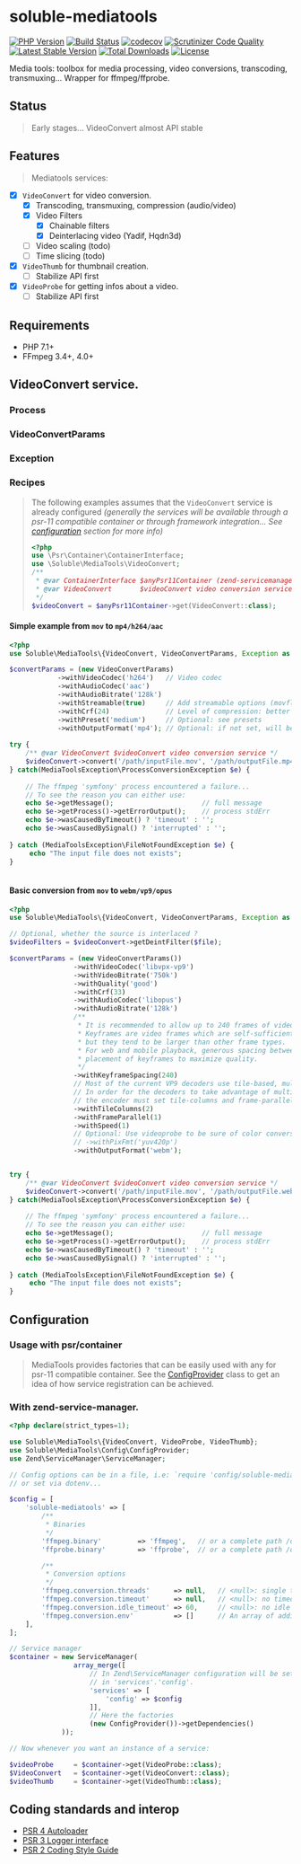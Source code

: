 # soluble-mediatools  

[![PHP Version](http://img.shields.io/badge/php-7.1+-ff69b4.svg)](https://packagist.org/packages/soluble/mediatools)
[![Build Status](https://travis-ci.org/soluble-io/soluble-mediatools.svg?branch=master)](https://travis-ci.org/soluble-io/soluble-mediatools)
[![codecov](https://codecov.io/gh/soluble-io/soluble-mediatools/branch/master/graph/badge.svg)](https://codecov.io/gh/soluble-io/soluble-mediatools)
[![Scrutinizer Code Quality](https://scrutinizer-ci.com/g/soluble-io/soluble-mediatools/badges/quality-score.png?b=master)](https://scrutinizer-ci.com/g/soluble-io/soluble-mediatools/?branch=master)
[![Latest Stable Version](https://poser.pugx.org/soluble/mediatools/v/stable.svg)](https://packagist.org/packages/soluble/mediatools)
[![Total Downloads](https://poser.pugx.org/soluble/mediatools/downloads.png)](https://packagist.org/packages/soluble/mediatools)
[![License](https://poser.pugx.org/soluble/mediatools/license.png)](https://packagist.org/packages/soluble/mediatools)

Media tools: toolbox for media processing, video conversions, transcoding, transmuxing... Wrapper for ffmpeg/ffprobe. 

## Status  

> Early stages... VideoConvert almost API stable

## Features

> Mediatools services:

- [X] `VideoConvert` for video conversion.
  - [X] Transcoding, transmuxing, compression (audio/video)
  - [X] Video Filters
      - [X] Chainable filters
      - [X] Deinterlacing video (Yadif, Hqdn3d)
  - [ ] Video scaling (todo)
  - [ ] Time slicing (todo)        
- [X] `VideoThumb` for thumbnail creation.
  - [ ] Stabilize API first
- [X] `VideoProbe` for getting infos about a video.
  - [ ] Stabilize API first        

## Requirements

- PHP 7.1+
- FFmpeg 3.4+, 4.0+
 

## VideoConvert service. 

### Process

### VideoConvertParams

### Exception

### Recipes

> The following examples assumes that the `VideoConvert` service 
> is already configured *(generally the services will be available through
> a psr-11 compatible container or through framework integration... See [configuration](#configuration) 
> section for more info)*      
>
> ```php
> <?php
> use \Psr\Container\ContainerInterface;
> use \Soluble\MediaTools\VideoConvert;
> /**
>  * @var ContainerInterface $anyPsr11Container (zend-servicemanager, pimple-interop...) 
>  * @var VideoConvert       $videoConvert video conversion service
>  */ 
> $videoConvert = $anyPsr11Container->get(VideoConvert::class);
> ```

 
#### Simple example from `mov` to `mp4/h264/aac`

```php
<?php
use Soluble\MediaTools\{VideoConvert, VideoConvertParams, Exception as MediaToolsException};

$convertParams = (new VideoConvertParams)
            ->withVideoCodec('h264')   // Video codec 
            ->withAudioCodec('aac')
            ->withAudioBitrate('128k')            
            ->withStreamable(true)     // Add streamable options (movflags & faststart) 
            ->withCrf(24)              // Level of compression: better size / less visual quality  
            ->withPreset('medium')     // Optional: see presets  
            ->withOutputFormat('mp4'); // Optional: if not set, will be detected from output file extension.
    
try {
    /** @var VideoConvert $videoConvert video conversion service */
    $videoConvert->convert('/path/inputFile.mov', '/path/outputFile.mp4', $convertParams);
} catch(MediaToolsException\ProcessConversionException $e) {
    
    // The ffmpeg 'symfony' process encountered a failure...
    // To see the reason you can either use:
    echo $e->getMessage();                      // full message 
    echo $e->getProcess()->getErrorOutput();    // process stdErr
    echo $e->wasCausedByTimeout() ? 'timeout' : '';
    echo $e->wasCausedBySignal() ? 'interrupted' : '';
    
} catch (MediaToolsException\FileNotFoundException $e) {
     echo "The input file does not exists";    
}
       
``` 

#### Basic conversion from `mov` to `webm/vp9/opus`

```php
<?php
use Soluble\MediaTools\{VideoConvert, VideoConvertParams, Exception as MediaToolsException};

// Optional, whether the source is interlaced ?
$videoFilters = $videoConvert->getDeintFilter($file);

$convertParams = (new VideoConvertParams())
                ->withVideoCodec('libvpx-vp9')
                ->withVideoBitrate('750k')
                ->withQuality('good')
                ->withCrf(33)
                ->withAudioCodec('libopus')
                ->withAudioBitrate('128k')
                /**
                 * It is recommended to allow up to 240 frames of video between keyframes (8 seconds for 30fps content).
                 * Keyframes are video frames which are self-sufficient; they don't rely upon any other frames to render
                 * but they tend to be larger than other frame types.
                 * For web and mobile playback, generous spacing between keyframes allows the encoder to choose the best
                 * placement of keyframes to maximize quality.
                 */
                ->withKeyframeSpacing(240)
                // Most of the current VP9 decoders use tile-based, multi-threaded decoding.
                // In order for the decoders to take advantage of multiple cores,
                // the encoder must set tile-columns and frame-parallel.
                ->withTileColumns(2)
                ->withFrameParallel(1)
                ->withSpeed(1)
                // Optional: Use videoprobe to be sure of color conversions if any needed
                // ->withPixFmt('yuv420p') 
                ->withOutputFormat('webm');


try {
    /** @var VideoConvert $videoConvert video conversion service */
    $videoConvert->convert('/path/inputFile.mov', '/path/outputFile.webm', $convertParams);
} catch(MediaToolsException\ProcessConversionException $e) {
    
    // The ffmpeg 'symfony' process encountered a failure...
    // To see the reason you can either use:
    echo $e->getMessage();                      // full message 
    echo $e->getProcess()->getErrorOutput();    // process stdErr
    echo $e->wasCausedByTimeout() ? 'timeout' : '';
    echo $e->wasCausedBySignal() ? 'interrupted' : '';
    
} catch (MediaToolsException\FileNotFoundException $e) {
     echo "The input file does not exists";    
}

``` 

## Configuration

### Usage with psr/container

> MediaTools provides factories that can be easily used with any for psr-11 compatible container.
> See the [ConfigProvider](./src/Config/ConfigProvider.php) class to get an idea of how 
> service registration can be achieved.  

### With zend-service-manager.

```php
<?php declare(strict_types=1);

use Soluble\MediaTools\{VideoConvert, VideoProbe, VideoThumb};
use Soluble\MediaTools\Config\ConfigProvider;
use Zend\ServiceManager\ServiceManager;

// Config options can be in a file, i.e: `require 'config/soluble-mediatools.global.php';`
// or set via dotenv...

$config = [
    'soluble-mediatools' => [
        /**
         * Binaries
         */
        'ffmpeg.binary'         => 'ffmpeg',   // or a complete path /opt/local/ffmpeg/bin/ffmpeg
        'ffprobe.binary'        => 'ffprobe',  // or a complete path /opt/local/ffmpeg/bin/ffprobe

        /**
         * Conversion options
         */
        'ffmpeg.conversion.threads'      => null,   // <null>: single thread; <0>: number of cores, <1+>: number of threads
        'ffmpeg.conversion.timeout'      => null,   // <null>: no timeout, <number>: number of seconds before timing-out
        'ffmpeg.conversion.idle_timeout' => 60,     // <null>: no idle timeout, <number>: number of seconds of inactivity before timing-out
        'ffmpeg.conversion.env'          => []      // An array of additional env vars to set when running the ffmpeg conversion process        
    ],    
];

// Service manager
$container = new ServiceManager(
                array_merge([
                    // In Zend\ServiceManager configuration will be set
                    // in 'services'.'config'. 
                    'services' => [
                        'config' => $config
                    ]],
                    // Here the factories
                    (new ConfigProvider())->getDependencies()
             ));

// Now whenever you want an instance of a service:

$videoProbe     = $container->get(VideoProbe::class);
$VideoConvert   = $container->get(VideoConvert::class);
$videoThumb     = $container->get(VideoThumb::class);

```
  
## Coding standards and interop

* [PSR 4 Autoloader](https://github.com/php-fig/fig-standards/blob/master/accepted/PSR-4-autoloader.md)
* [PSR 3 Logger interface](https://github.com/php-fig/fig-standards/blob/master/accepted/PSR-3-logger-interface.md)
* [PSR 2 Coding Style Guide](https://github.com/php-fig/fig-standards/blob/master/accepted/PSR-2-coding-style-guide.md)

